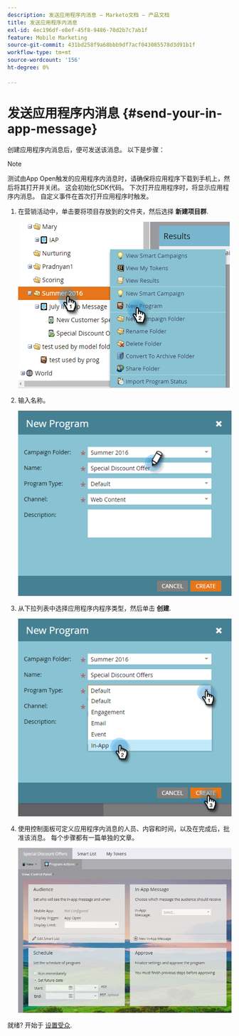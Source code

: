 ```yaml
---
description: 发送应用程序内消息 — Marketo文档 — 产品文档
title: 发送应用程序内消息
exl-id: 4ec196df-e8ef-45f8-9486-70d2b7c7ab1f
feature: Mobile Marketing
source-git-commit: 431bd258f9a68bbb9df7acf043085578d3d91b1f
workflow-type: tm+mt
source-wordcount: '156'
ht-degree: 0%

---
```


# 发送应用程序内消息 {#send-your-in-app-message}

创建应用程序内消息后，便可发送该消息。 以下是步骤：

>[!NOTE]
>
>测试由App Open触发的应用程序内消息时，请确保将应用程序下载到手机上，然后将其打开并关闭。 这会初始化SDK代码。 下次打开应用程序时，将显示应用程序内消息。 自定义事件在首次打开应用程序时触发。

1. 在营销活动中，单击要将项目存放到的文件夹，然后选择 **新建项目群**.

   ![图像1](/help/marketo/product-docs/mobile-marketing/in-app-messages/sending-your-in-app-message/assets/send-your-in-app-message-1.png)

1. 输入名称。

   ![图像2](/help/marketo/product-docs/mobile-marketing/in-app-messages/sending-your-in-app-message/assets/send-your-in-app-message-2.png)

1. 从下拉列表中选择应用程序内程序类型，然后单击 **创建**.

   ![图像3](/help/marketo/product-docs/mobile-marketing/in-app-messages/sending-your-in-app-message/assets/send-your-in-app-message-3.png)

1. 使用控制面板可定义应用程序内消息的人员、内容和时间，以及在完成后，批准该消息。 每个步骤都有一篇单独的文章。

   ![图像4](/help/marketo/product-docs/mobile-marketing/in-app-messages/sending-your-in-app-message/assets/send-your-in-app-message-4.png)

就绪? 开始于 [设置受众](/help/marketo/product-docs/mobile-marketing/in-app-messages/sending-your-in-app-message/set-your-in-app-message-audience.md).
